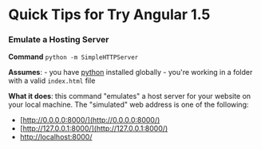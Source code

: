 # Quick Tips for Try Angular 1.5


### Emulate a Hosting Server

**Command** `python -m SimpleHTTPServer`

**Assumes**:
    - you have [python](https://www.python.org/) installed globally
    - you're working in a folder with a valid `index.html` file

**What it does**: this command "emulates" a host server for your website on your local machine. The "simulated" web address is one of the following:

- [http://0.0.0.0:8000/](http://0.0.0.0:8000/)
- [http://127.0.0.1:8000/](http://127.0.0.1:8000/)
- [http://localhost:8000/](http://localhost:8000/)
